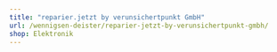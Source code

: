```yaml
---
title: "reparier.jetzt by verunsichertpunkt GmbH"
url: /wennigsen-deister/reparier-jetzt-by-verunsichertpunkt-gmbh/
shop: Elektronik
---
```

